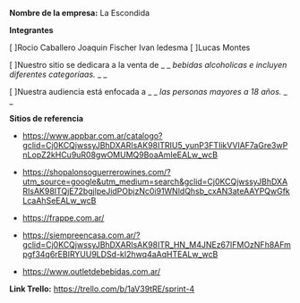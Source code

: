 **Nombre de la empresa:** La Escondida 

**Integrantes**

[ ]Rocio Caballero
Joaquin Fischer
Ivan ledesma 
[ ]Lucas Montes



[ ]Nuestro sitio se dedicara a la venta de _ _ _bebidas alcoholicas e incluyen diferentes categoríaas._ _ _

[ ]Nuestra audiencia está enfocada a _ _ _las personas mayores a 18 años._ _ _

**Sitios de referencia**
- https://www.appbar.com.ar/catalogo?gclid=Cj0KCQjwssyJBhDXARIsAK98ITRIU5_yunP3FTIikVVlAF7aGre3wPnLopZ2kHCu9uR08gwOMUMQ9BoaAmIeEALw_wcB

- https://shopalonsoguerrerowines.com/?utm_source=google&utm_medium=search&gclid=Cj0KCQjwssyJBhDXARIsAK98ITQjE72bgjlpeJidPObjzNc0i91WNldQhsb_cxAN3ateAAYPQwGfkLcaAhSeEALw_wcB

- https://frappe.com.ar/

- https://siempreencasa.com.ar/?gclid=Cj0KCQjwssyJBhDXARIsAK98ITR_HN_M4JNEz67IFMOzNFh8AFmpgf34q6rEBIRYUU9LDSd-kI2hwq4aAqHTEALw_wcB
                               
- https://www.outletdebebidas.com.ar/


**Link Trello:**
 https://trello.com/b/1aV39tRE/sprint-4
